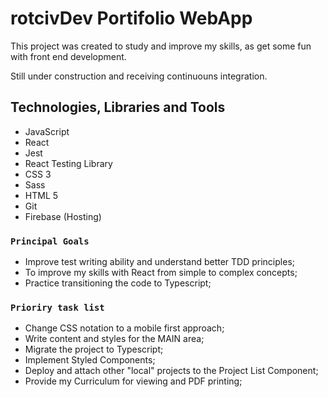 # rotcivDev Portifolio WebApp

This project was created to study and improve my skills, as get some fun with front end development.

Still under construction and receiving continuouns integration.

## Technologies, Libraries and Tools

- JavaScript
- React
- Jest
- React Testing Library
- CSS 3
- Sass
- HTML 5
- Git
- Firebase (Hosting)

### `Principal Goals`

- Improve test writing ability and understand better TDD principles;
- To improve my skills with React from simple to complex concepts;
- Practice transitioning the code to Typescript;

### `Prioriry task list`

- Change CSS notation to a mobile first approach;
- Write content and styles for the MAIN area;
- Migrate the project to Typescript;
- Implement Styled Components;
- Deploy and attach other "local" projects to the Project List Component;
- Provide my Curriculum for viewing and PDF printing;
